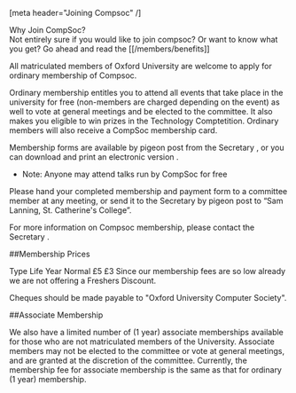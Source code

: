[meta header="Joining Compsoc" /]

<div class="panel panel-info">
  <div class="panel-heading">Why Join CompSoc?</div>
  <div class="panel-body">
    Not entirely sure if you would like to join compsoc? Or want to know what
    you get? Go ahead and read the [[/members/benefits]]
  </div>
</div>

All matriculated members of Oxford University are welcome to apply for ordinary
membership of Compsoc.

Ordinary membership entitles you to attend all events that take place in the
university for free (non-members are charged depending on the event) as well to
vote at general meetings and be elected to the committee. It also makes you
eligible to win prizes in the Technology Comptetition. Ordinary members will
also receive a CompSoc membership card.

Membership forms are available by pigeon post from the Secretary , or you can
download and print an electronic version .

* Note: Anyone may attend talks run by CompSoc for free

Please hand your completed membership and payment form to a committee member at
any meeting, or send it to the Secretary by pigeon post to “Sam Lanning, St.
Catherine's College”.

For more information on Compsoc membership, please contact the Secretary .

##Membership Prices

Type	 Life	 Year
Normal	 £5	 £3
Since our membership fees are so low already we are not offering a Freshers
Discount.

Cheques should be made payable to "Oxford University Computer Society".

##Associate Membership

We also have a limited number of (1 year) associate memberships available for
those who are not matriculated members of the University. Associate members may
not be elected to the committee or vote at general meetings, and are granted at
the discretion of the committee. Currently, the membership fee for associate
membership is the same as that for ordinary (1 year) membership.

